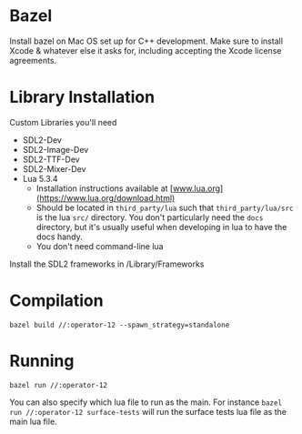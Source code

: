 # Bazel

Install bazel on Mac OS set up for C++ development. Make sure to install Xcode & whatever else it asks for, including accepting the Xcode license agreements.


# Library Installation

Custom Libraries you'll need

- SDL2-Dev
- SDL2-Image-Dev
- SDL2-TTF-Dev
- SDL2-Mixer-Dev
- Lua 5.3.4
  - Installation instructions available at [www.lua.org](https://www.lua.org/download.html)
  - Should be located in `third_party/lua` such that `third_party/lua/src` is the lua `src/` directory. You don't particularly need the `docs` directory, but it's usually useful when developing in lua to have the docs handy.
  - You don't need command-line lua

Install the SDL2 frameworks in /Library/Frameworks


# Compilation

    bazel build //:operator-12 --spawn_strategy=standalone
	

# Running

    bazel run //:operator-12
	
You can also specify which lua file to run as the main. For instance `bazel run //:operator-12 surface-tests` will run the surface tests lua file as the main lua file.

